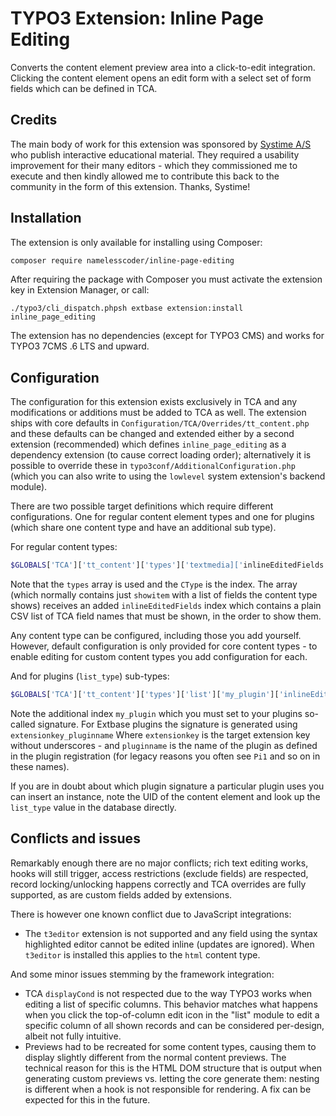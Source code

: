 TYPO3 Extension: Inline Page Editing
====================================

Converts the content element preview area into a click-to-edit integration. Clicking the content element
opens an edit form with a select set of form fields which can be defined in TCA.

Credits
-------

The main body of work for this extension was sponsored by [Systime A/S](https://systime.dk) who publish
interactive educational material. They required a usability improvement for their many editors - which they
commissioned me to execute and then kindly allowed me to contribute this back to the community in the form
of this extension. Thanks, Systime!

Installation
------------

The extension is only available for installing using Composer:

```bash
composer require namelesscoder/inline-page-editing
```

After requiring the package with Composer you must activate the extension key in Extension Manager, or call:

```
./typo3/cli_dispatch.phpsh extbase extension:install inline_page_editing
```

The extension has no dependencies (except for TYPO3 CMS) and works for TYPO3 7CMS .6 LTS and upward.

Configuration
-------------

The configuration for this extension exists exclusively in TCA and any modifications or additions must be
added to TCA as well. The extension ships with core defaults in `Configuration/TCA/Overrides/tt_content.php`
and these defaults can be changed and extended either by a second extension (recommended) which defines
`inline_page_editing` as a dependency extension (to cause correct loading order); alternatively it is
possible to override these in `typo3conf/AdditionalConfiguration.php` (which you can also write to using
the `lowlevel` system extension's backend module).

There are two possible target definitions which require different configurations. One for regular content
element types and one for plugins (which share one content type and have an additional sub type).

For regular content types:

```php
$GLOBALS['TCA']['tt_content']['types']['textmedia]['inlineEditedFields'] = 'header,bodytext';
```

Note that the `types` array is used and the `CType` is the index. The array (which normally contains just
`showitem` with a list of fields the content type shows) receives an added `inlineEditedFields` index which
contains a plain CSV list of TCA field names that must be shown, in the order to show them.

Any content type can be configured, including those you add yourself. However, default configuration is only
provided for core content types - to enable editing for custom content types you add configuration for each.

And for plugins (`list_type`) sub-types:

```php
$GLOBALS['TCA']['tt_content']['types']['list']['my_plugin']['inlineEditedFields'] = 'header,pi_flexform';
```

Note the additional index `my_plugin` which you must set to your plugins so-called signature. For Extbase
plugins the signature is generated using `extensionkey_pluginname` Where `extensionkey` is the target
extension key without underscores - and `pluginname` is the name of the plugin as defined in the plugin
registration (for legacy reasons you often see `Pi1` and so on in these names).

If you are in doubt about which plugin signature a particular plugin uses you can insert an instance, note
the UID of the content element and look up the `list_type` value in the database directly.

Conflicts and issues
--------------------

Remarkably enough there are no major conflicts; rich text editing works, hooks will still trigger, access
restrictions (exclude fields) are respected, record locking/unlocking happens correctly and TCA overrides
are fully supported, as are custom fields added by extensions.

There is however one known conflict due to JavaScript integrations:

* The `t3editor` extension is not supported and any field using the syntax highlighted editor cannot be
  edited inline (updates are ignored). When `t3editor` is installed this applies to the `html` content type.

And some minor issues stemming by the framework integration:

* TCA `displayCond` is not respected due to the way TYPO3 works when editing a list of specific columns.
  This behavior matches what happens when you click the top-of-column edit icon in the "list" module to edit
  a specific column of all shown records and can be considered per-design, albeit not fully intuitive.
* Previews had to be recreated for some content types, causing them to display slightly different from the
  normal content previews. The technical reason for this is the HTML DOM structure that is output when
  generating custom previews vs. letting the core generate them: nesting is different when a hook is not
  responsible for rendering. A fix can be expected for this in the future.
